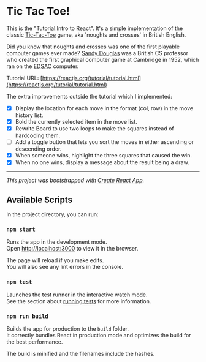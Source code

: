 # Tic Tac Toe! 

This is the "Tutorial:Intro to React". It's a simple implementation of the classic [Tic-Tac-Toe](https://en.wikipedia.org/wiki/Tic-tac-toe) game, aka 'noughts and crosses' in British English.

Did you know that noughts and crosses was one of the first playable computer games ever made? [Sandy Douglas](https://en.wikipedia.org/wiki/Sandy_Douglas) was a British CS professor who created the first graphical computer game at Cambridge in 1952, which ran on the [EDSAC](https://en.wikipedia.org/wiki/EDSAC) computer.

Tutorial URL:
[https://reactjs.org/tutorial/tutorial.html](https://reactjs.org/tutorial/tutorial.html)

The extra improvements outside the tutorial which I implemented:

- [x] Display the location for each move in the format (col, row) in the move history list.
- [x] Bold the currently selected item in the move list.
- [x] Rewrite Board to use two loops to make the squares instead of hardcoding them.
- [ ] Add a toggle button that lets you sort the moves in either ascending or descending order.
- [x] When someone wins, highlight the three squares that caused the win.
- [x] When no one wins, display a message about the result being a draw.

---

*This project was bootstrapped with [Create React App](https://github.com/facebook/create-react-app).*

## Available Scripts

In the project directory, you can run:

### `npm start`

Runs the app in the development mode.<br />
Open [http://localhost:3000](http://localhost:3000) to view it in the browser.

The page will reload if you make edits.<br />
You will also see any lint errors in the console.

### `npm test`

Launches the test runner in the interactive watch mode.<br />
See the section about [running tests](https://facebook.github.io/create-react-app/docs/running-tests) for more information.

### `npm run build`

Builds the app for production to the `build` folder.<br />
It correctly bundles React in production mode and optimizes the build for the best performance.

The build is minified and the filenames include the hashes.<br />
